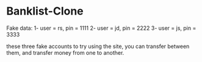 # Banklist-Clone

Fake data:
1- user = rs, pin = 1111
2- user = jd, pin = 2222
3- user = js, pin = 3333

these three fake accounts to try using the site, you can transfer between them, and transfer money from one to another. 
